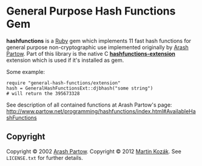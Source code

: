 General Purpose Hash Functions Gem
==================================

**hashfunctions** is a [Ruby][1] gem which implements 
11 fast hash functions for general purpose non-cryptographic use 
implemented originally by [Arash Partow][2]. Part of this library is 
the native C [**hashfunctions-extension**][3] extension which is used
if it's installed as gem.

Some example:

    require "general-hash-functions/extension"
    hash = GeneralHashFunctionsExt::djbhash("some string")
    # will return the 395673328
    
See description of all contained functions at Arash Partow's page:
http://www.partow.net/programming/hashfunctions/index.html#AvailableHashFunctions


Copyright
---------

Copyright &copy; 2002 [Arash Partow][2]. Copyright &copy; 2012 
[Martin Kozák][4]. See `LICENSE.txt` for further details.

[1]: http://www.ruby-lang.org/en/
[2]: http://www.partow.net/
[3]: http://github.com/martinkozak/hashfunctions-extension
[4]: http://www.martinkozak.net/
